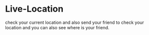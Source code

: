 # Live-Location

check your current location and also send your friend to check your location and you can also see where is your friend.
